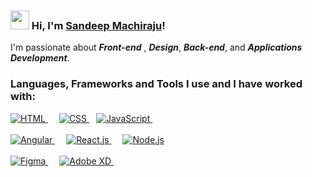 ### <img src="https://media.giphy.com/media/hvRJCLFzcasrR4ia7z/giphy.gif" width="30px"> Hi, I'm [Sandeep Machiraju](https://resume.sandeepmachiraju.in/)!

I'm passionate about  ***Front-end*** , ***Design***, ***Back-end***, and ***Applications Development***.

### Languages, Frameworks and Tools I use and I have worked with:
<a href='https://developer.mozilla.org/en-US/docs/Web/HTML'>
		<img src='https://img.shields.io/badge/code-html-orange?logo=html5&logoWidth=30&labelColor=black&style=for-the-badge&logoColor=orange' alt='HTML'>
	</a>
	&emsp;
	<a href='https://developer.mozilla.org/en-US/docs/Web/CSS'>
		<img src='https://img.shields.io/badge/code-css-green?logo=css3&logoWidth=30&labelColor=black&style=for-the-badge&logoColor=green' alt='CSS'>
	</a>
	&ensp;
<a href='https://developer.mozilla.org/en-US/docs/Web/JavaScript'>
		<img src='https://img.shields.io/badge/code-javascript-F7DF1E?logo=javascript&logoWidth=30&labelColor=black&style=for-the-badge' alt='JavaScript'>
	</a>
	&emsp;
<br>
<br>
<a href='https://www.react.org/'>
		<img src='https://img.shields.io/badge/code-angular-red?logoWidth=30&labelColor=black&style=for-the-badge&logo=angular&logoColor=red' alt='Angular'>
	</a>
	&emsp;
<a href='https://www.react.org/'>
		<img src='https://img.shields.io/badge/code-react-blue?logoWidth=30&labelColor=black&style=for-the-badge&logo=react' alt='React.js'>
	</a>
	&emsp;
<a href='https://nodejs.org/en/'>
		<img src='https://img.shields.io/badge/code-node.js-339933?logo=node.js&logoWidth=30&labelColor=black&style=for-the-badge' alt='Node.js'>
	</a>
<br>
<br>

  <a href='https://www.react.org/'>
		<img src='https://img.shields.io/badge/tool-figma-purple?logoWidth=30&labelColor=black&style=for-the-badge&logo=figma&logoColor=purple' alt='Figma'>
	</a>
	&emsp;
<a href='https://www.react.org/'>
		<img src='https://img.shields.io/badge/tool-adobe xd-450135?logoWidth=30&labelColor=black&style=for-the-badge&logo=adobexd' alt='Adobe XD'>
	</a>
	&emsp;
